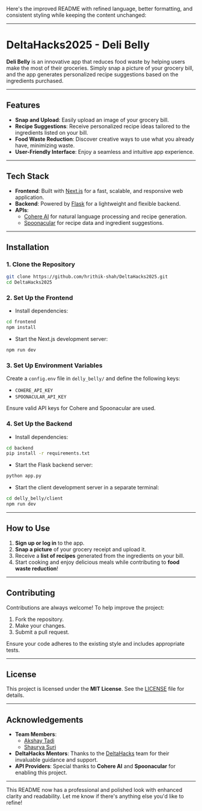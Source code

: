 Here's the improved README with refined language, better formatting, and consistent styling while keeping the content unchanged:  

---

# **DeltaHacks2025 - Deli Belly**  

**Deli Belly** is an innovative app that reduces food waste by helping users make the most of their groceries. Simply snap a picture of your grocery bill, and the app generates personalized recipe suggestions based on the ingredients purchased.  

---

## **Features**  

- **Snap and Upload**: Easily upload an image of your grocery bill.  
- **Recipe Suggestions**: Receive personalized recipe ideas tailored to the ingredients listed on your bill.  
- **Food Waste Reduction**: Discover creative ways to use what you already have, minimizing waste.  
- **User-Friendly Interface**: Enjoy a seamless and intuitive app experience.  

---

## **Tech Stack**  

- **Frontend**: Built with [Next.js](https://nextjs.org/) for a fast, scalable, and responsive web application.  
- **Backend**: Powered by [Flask](https://flask.palletsprojects.com/) for a lightweight and flexible backend.  
- **APIs**:  
  - [Cohere AI](https://cohere.ai/) for natural language processing and recipe generation.  
  - [Spoonacular](https://spoonacular.com/) for recipe data and ingredient suggestions.  

---

## **Installation**  

### 1. **Clone the Repository**  

```bash  
git clone https://github.com/hrithik-shah/DeltaHacks2025.git  
cd DeltaHacks2025  
```  

### 2. **Set Up the Frontend**  

- Install dependencies:  

```bash  
cd frontend  
npm install  
```  

- Start the Next.js development server:  

```bash  
npm run dev  
```  

### 3. **Set Up Environment Variables**  

Create a `config.env` file in `delly_belly/` and define the following keys:  
- `COHERE_API_KEY`  
- `SPOONACULAR_API_KEY`  

Ensure valid API keys for Cohere and Spoonacular are used.  

### 4. **Set Up the Backend**  

- Install dependencies:  

```bash  
cd backend  
pip install -r requirements.txt  
```  

- Start the Flask backend server:  

```bash  
python app.py  
```  

- Start the client development server in a separate terminal:  

```bash  
cd delly_belly/client  
npm run dev  
```  

---

## **How to Use**  

1. **Sign up or log in** to the app.  
2. **Snap a picture** of your grocery receipt and upload it.  
3. Receive a **list of recipes** generated from the ingredients on your bill.  
4. Start cooking and enjoy delicious meals while contributing to **food waste reduction**!  

---

## **Contributing**  

Contributions are always welcome! To help improve the project:  
1. Fork the repository.  
2. Make your changes.  
3. Submit a pull request.  

Ensure your code adheres to the existing style and includes appropriate tests.  

---

## **License**  

This project is licensed under the **MIT License**. See the [LICENSE](LICENSE) file for details.  

---

## **Acknowledgements**  

- **Team Members**:  
  - [Akshay Tadi](https://github.com/AkshayTadi123)  
  - [Shaurya Suri](https://github.com/ShauryaSuri)  
- **DeltaHacks Mentors**: Thanks to the [DeltaHacks](https://www.deltahacks.com/) team for their invaluable guidance and support.  
- **API Providers**: Special thanks to **Cohere AI** and **Spoonacular** for enabling this project.  

---

This README now has a professional and polished look with enhanced clarity and readability. Let me know if there's anything else you'd like to refine!  

